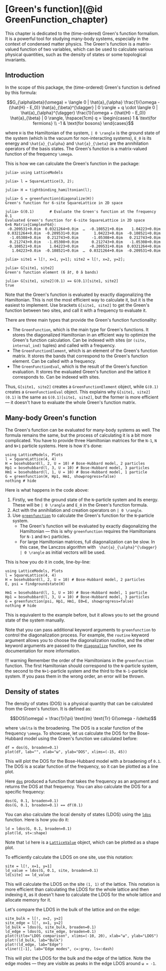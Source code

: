 # [Green's function](@id GreenFunction_chapter)

This chapter is dedicated to the (time-ordered) Green's function formalism. It is a powerful tool for studying many-body systems, especially in the context of condensed matter physics. The Green's function is a matrix-valued function of two variables, which can be used to calculate various physical quantities, such as the density of states or some topological invariants.

## Introduction

In the scope of this package, the (time-ordered) Green's function is defined by this formula:

```math
G_{\alpha\beta}(\omega) = \langle 0 | \hat{a}_{\alpha} \frac{1}{\omega - (\hat{H} - E_0)} \hat{a}_{\beta}^{\dagger} | 0 \rangle + q \cdot
\langle 0 | \hat{a}_{\alpha}^{\dagger} \frac{1}{\omega + (\hat{H} - E_0)} \hat{a}_{\beta} | 0 \rangle, 
\hspace{1cm} 
q = \begin{cases} 1 & \text{for fermions} \\ -1 & \text{for bosons} \end{cases}
```

where ``H`` is the Hamiltonian of the system, ``| 0 \rangle`` is the ground state of the system (which is the vacuum for non-interacting systems), ``E_0`` is its energy and ``\hat{a}_{\alpha}`` and ``\hat{a}_{\beta}`` are the annihilation operators of the basis states. The Green's function is a matrix-valued function of the frequency ``\omega``.

This is how we can calculate the Green's function in the package:

```jldoctest
julia> using LatticeModels

julia> l = SquareLattice(3, 2);

julia> H = tightbinding_hamiltonian(l);

julia> G = greenfunction(diagonalize(H))
Green's function for 6-site SquareLattice in 2D space

julia> G(0.1)       # Evaluate the Green's function at the frequency 0.1
Evaluated Green's function for 6-site SquareLattice in 2D space
6×6 Matrix{ComplexF64}:
 -0.209531+0.0im  0.0321264+0.0im  …  -0.108521+0.0im    1.04223+0.0im
 0.0321264+0.0im  -0.209531+0.0im       1.04223+0.0im  -0.108521+0.0im
  -1.05308+0.0im   0.212743+0.0im      -1.05308+0.0im   0.212743+0.0im
  0.212743+0.0im   -1.05308+0.0im      0.212743+0.0im   -1.05308+0.0im
 -0.108521+0.0im    1.04223+0.0im     -0.209531+0.0im  0.0321264+0.0im
   1.04223+0.0im  -0.108521+0.0im  …  0.0321264+0.0im  -0.209531+0.0im

julia> site1 = l[!, x=1, y=1]; site2 = l[!, x=2, y=2];

julia> G[site1, site2]
Green's function element (6 â†, 0 â bands)

julia> G[site1, site2](0.1) == G(0.1)[site1, site2]
true
```

Note that the Green's function is evaluated by exactly diagonalizing the Hamiltonian. This is not the most efficient way to calculate it, but it is the easiest to implement. Use brackets `G[site1, site2]` to get the Green's function between two sites, and call it with a frequency to evaluate it. 

There are three main types that provide the Green's function functionality:
- The `GreenFunction`, which is the main type for Green's functions. It stores the diagonalized Hamiltonian in an efficient way to optimize the Green's function calculation. Can be indexed with sites (or `(site, internal_ind)` tuples) and called with a frequency.
- The `GreenFunctionElement`, which is an element of the Green's function matrix. It stores the bands that correspond to the Green's function element. Can be called with a frequency.
- The `GreenFunctionEval`, which is the result of the Green's function evaluation. It stores the evaluated Green's function and the lattice it corresponds to. Can be indexed with sites.

Thus, `G[site1, site2]` creates a `GreenFunctionElement` object, while `G(0.1)` creates a `GreenFunctionEval` object. This explains why `G[site1, site2](0.1)` is the same as `G(0.1)[site1, site2]`, but the former is more efficient — it doesn't have to evaluate the whole Green's function matrix.

## Many-body Green's function

The Green's function can be evaluated for many-body systems as well. The formula remains the same, but the process of calculating it is a bit more complicated. You have to provide three Hamiltonian matrices for the `N-1`, `N` and `N+1` particle systems. Here is how it's done:

```@example 2
using LatticeModels, Plots
l = SquareLattice(4, 4)
H = bosehubbard(l, 2, U = 10) # Bose-Hubbard model, 2 particles
Hp1 = bosehubbard(l, 3, U = 10) # Bose-Hubbard model, 3 particles
Hm1 = bosehubbard(l, 1, U = 10) # Bose-Hubbard model, 1 particle
G = greenfunction(H, Hp1, Hm1, showprogress=false)
nothing # hide
```

Here is what happens in the code above:
1. Firstly, we find the ground state of the `N`-particle system and its energy. These will be ``| 0 \rangle`` and ``E_0`` in the Green's function formula.
2. Act with the annihilation and creation operators on ``| 0 \rangle``.
3. Use [`greenfunction`](@ref) to calculate the Green's function for the `N`-particle system.
   - The Green's function will be evaluated by exactly diagonalizing the Hamiltonian — this is why `greenfunction` requires the Hamiltonians for `N-1` and `N+1` particles.
   - For large Hamiltonian matrices, full diagonalization can be slow. In this case, the Lanczos algorithm with `` \hat{a}_{\alpha}^{\dagger} | 0 \rangle`` as initial vectors will be used. 

This is how you do it in code, line-by-line:

```@example 2
using LatticeModels, Plots
l = SquareLattice(4, 4)
H = bosehubbard(l, 2, U = 10) # Bose-Hubbard model, 2 particles
E, psi = findgroundstate(H)

Hm1 = bosehubbard(l, 1, U = 10) # Bose-Hubbard model, 1 particle
Hp1 = bosehubbard(l, 3, U = 10) # Bose-Hubbard model, 3 particles
G = greenfunction(psi, Hp1, Hm1, E0=E, showprogress=false)
nothing # hide
```

This is equivalent to the example before, but it allows you to set the ground state of the system manually.

Note that you can pass additional keyword arguments to `greenfunction` to control the diagonalization process. For example, the `routine` keyword argument allows you to choose the diagonalization routine, and the other keyword arguments are passed to the [`diagonalize`](@ref) function, see its documentation for more information.

!!! warning 
    Remember the order of the Hamiltonians in the `greenfunction` function. The first Hamiltonian should correspond to the `N`-particle system, the second to the `N+1`-particle system and the third to the `N-1`-particle system. If you pass them in the wrong order, an error will be thrown.

## Density of states

The density of states (DOS) is a physical quantity that can be calculated from the Green's function. It is defined as:

```math
DOS(\omega) = \frac{1}{\pi} \text{Im} \text{Tr} G(\omega - i\delta)
```

where ``\delta`` is the broadening. The DOS is a scalar function of the frequency ``\omega``. To showcase, let us calculate the DOS for the Bose-Hubbard model using the Green's function we calculated before:

```@example 2
df = dos(G, broaden=0.1)
plot(df, lab="", xlab="ω", ylab="DOS", xlims=(-15, 45))
```

This will plot the DOS for the Bose-Hubbard model with a broadening of `0.1`. The DOS is a scalar function of the frequency, so it can be plotted as a line plot. 

Here [`dos`](@ref) produced a function that takes the frequency as an argument and returns the DOS at that frequency. You can also calculate the DOS for a specific frequency:

```@repl 2
dos(G, 0.1, broaden=0.1)
dos(G, 0.1, broaden=0.1) == df(0.1)
```

You can also calculate the local density of states (LDOS) using the [`ldos`](@ref) function. Here is how you do it:

```@example 2
ld = ldos(G, 0.1, broaden=0.1)
plot(ld, st=:shape)
```

Note that `ld` here is a [`LatticeValue`](@ref) object, which can be plotted as a shape plot. 

To efficiently calculate the LDOS on one site, use this notation:

```@repl 2
site = l[!, x=1, y=1]
ld_value = ldos(G, 0.1, site, broaden=0.1)
ld[site] == ld_value
```

This will calculate the LDOS on the site `(1, 1)` of the lattice. This notation is more efficient than calculating the LDOS for the whole lattice and then indexing it, as it doesn't have to calculate the LDOS for the whole lattice and allocate memory for it.

Let's compare the LDOS in the bulk of the lattice and on the edge:

```@example 2
site_bulk = l[!, x=2, y=2]
site_edge = l[!, x=1, y=2]
ld_bulk = ldos(G, site_bulk, broaden=0.1)
ld_edge = ldos(G, site_edge, broaden=0.1)
plot(title="LDOS comparison", xlims=(-10, 20), xlab="ω", ylab="LDOS")
plot!(ld_bulk, lab="Bulk")
plot!(ld_edge, lab="Edge")
vline!([-1], lab="Edge modes", c=:grey, ls=:dash)
```

This will plot the LDOS for the bulk and the edge of the lattice. Note the edge modes — they are visible as peaks in the edge LDOS around `ω = -1`.

